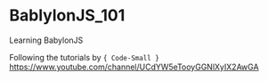 # BablylonJS_101

Learning BabylonJS

Following the tutorials by `{ Code-Small }` <https://www.youtube.com/channel/UCdYW5eTooyGGNlXyIX2AwGA>

